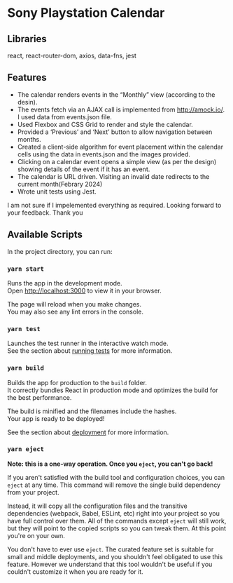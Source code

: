 # Sony Playstation Calendar
## Libraries
react, react-router-dom, axios, data-fns, jest

## Features
- The calendar renders events in the “Monthly” view (according to the desin).
- The events fetch via an AJAX call is implemented from http://amock.io/. I used data from events.json file.
- Used Flexbox and CSS Grid to render and style the calendar.
- Provided a ‘Previous’ and ‘Next’ button to allow navigation between months.
- Created a client-side algorithm for event placement within the calendar cells using the data in events.json and the images provided.
- Clicking on a calendar event opens a simple view (as per the design) showing details of the event if it has an event.
- The calendar is URL driven. Visiting an invalid date redirects to the current month(Febrary 2024)
- Wrote unit tests using Jest.

I am not sure if I impelemented everything as required. Looking forward to your feedback. Thank you
## Available Scripts

In the project directory, you can run:

### `yarn start`

Runs the app in the development mode.\
Open [http://localhost:3000](http://localhost:3000) to view it in your browser.

The page will reload when you make changes.\
You may also see any lint errors in the console.

### `yarn test`

Launches the test runner in the interactive watch mode.\
See the section about [running tests](https://facebook.github.io/create-react-app/docs/running-tests) for more information.

### `yarn build`

Builds the app for production to the `build` folder.\
It correctly bundles React in production mode and optimizes the build for the best performance.

The build is minified and the filenames include the hashes.\
Your app is ready to be deployed!

See the section about [deployment](https://facebook.github.io/create-react-app/docs/deployment) for more information.

### `yarn eject`

**Note: this is a one-way operation. Once you `eject`, you can't go back!**

If you aren't satisfied with the build tool and configuration choices, you can `eject` at any time. This command will remove the single build dependency from your project.

Instead, it will copy all the configuration files and the transitive dependencies (webpack, Babel, ESLint, etc) right into your project so you have full control over them. All of the commands except `eject` will still work, but they will point to the copied scripts so you can tweak them. At this point you're on your own.

You don't have to ever use `eject`. The curated feature set is suitable for small and middle deployments, and you shouldn't feel obligated to use this feature. However we understand that this tool wouldn't be useful if you couldn't customize it when you are ready for it.

